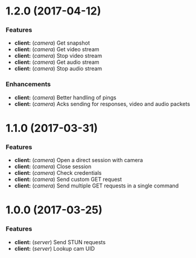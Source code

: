 # 1.2.0 (2017-04-12)

### Features

* **client:** (*camera*) Get snapshot
* **client:** (*camera*) Get video stream
* **client:** (*camera*) Stop video stream
* **client:** (*camera*) Get audio stream
* **client:** (*camera*) Stop audio stream

### Enhancements

* **client:** (*camera*) Better handling of pings
* **client:** (*camera*) Acks sending for responses, video and audio packets

# 1.1.0 (2017-03-31)

### Features

* **client:** (*camera*) Open a direct session with camera
* **client:** (*camera*) Close session
* **client:** (*camera*) Check credentials
* **client:** (*camera*) Send custom GET request
* **client:** (*camera*) Send multiple GET requests in a single command

# 1.0.0 (2017-03-25)

### Features

* **client:** (*server*) Send STUN requests
* **client:** (*server*) Lookup cam UID
